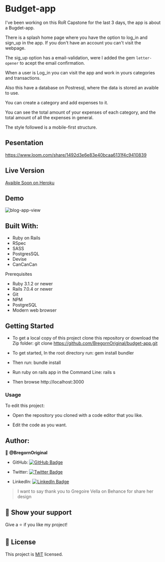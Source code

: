 # Budget-app

I've been working on this RoR Capstone for the last 3 days, the app is about a Bugdet-app.

There is a splash home page where you have the option to log_in and sign_up in the app. If you don't have an account you can't visit the webpage.

The sig_up option has a email-validation, were I added the gem `letter-opener` to acept the email confirmation.

When a user is Log_in you can visit the app and work in yours categories and transactions.

Also this have a database on Postresql, where the data is stored an avaible to use.

You can create a category and add expenses to it.

You can see the total amount of your expenses of each category, and the total amount of all the expenses in general.

The style followed is a mobile-first structure.

## Pesentation

https://www.loom.com/share/1492d3e6e83e40bcaa6131f4c9410839

## Live Version

[Avaible Soon on Heroku]()

## Demo

![blog-app-view](https://user-images.githubusercontent.com/93630700/195625663-549514a9-6b19-4387-b897-5ebbd08bf21f.gif)


## Built With:

- Ruby on Rails
- RSpec
- SASS
- PostgresSQL
- Devise
- CanCanCan

Prerequisites

- Ruby 3.1.2 or newer
- Rails 7.0.4 or newer
- Git
- NPM
- PostgreSQL
- Modern web browser

## Getting Started
- To get a local copy of this project clone this repository or download the Zip folder:
git clone https://github.com/BregornOriginal/budget-app.git

- To get started, In the root directory run:
gem install bundler

- Then run:
bundle install

- Run ruby on rails app in the Command Line:
rails s

- Then browse http://localhost:3000

### Usage

To edit this project:

- Open the repository you cloned with a code editor that you like.

- Edit the code as you want.

## Author:

👤 **@BregornOriginal**

- GitHub: [![GitHub Badge](https://img.shields.io/badge/-BregornOriginal-white?logo=GitHub&logoColor=181717&style=plastic)](https://github.com/BregornOriginal)

- Twitter: [![Twitter Badge](https://img.shields.io/badge/-Bregorn-white?logo=Twitter&logoColor=1DA1F2&style=plastic)](https://twitter.com/Bregorn)

- LinkedIn: [![LinkedIn Badge](https://img.shields.io/badge/-JulioGagliardi-white?logo=LinkedIn&logoColor=1DA1F2&style=plastic)](https://www.linkedin.com/in/julio-gagliardi/)

> I want to say thank you to Gregoire Vella on Behance for share her design

## :star2: Show your support

Give a :star: if you like my project!

## :pencil: License

This project is [MIT](https://github.com/BregornOriginal/Budget-app/blob/main/LICENSE) licensed.

